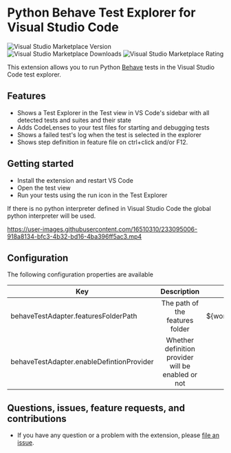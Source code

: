 # Python Behave Test Explorer for Visual Studio Code

![Visual Studio Marketplace Version](https://img.shields.io/visual-studio-marketplace/v/YouneselBarnoussi.vscode-behave-test-adapter)
![Visual Studio Marketplace Downloads](https://img.shields.io/visual-studio-marketplace/d/YouneselBarnoussi.vscode-behave-test-adapter)
![Visual Studio Marketplace Rating](https://img.shields.io/visual-studio-marketplace/r/YouneselBarnoussi.vscode-behave-test-adapter)

This extension allows you to run Python [Behave](https://github.com/behave/behave) tests in the Visual Studio Code test explorer.

## Features

* Shows a Test Explorer in the Test view in VS Code's sidebar with all detected tests and suites and their state
* Adds CodeLenses to your test files for starting and debugging tests
* Shows a failed test's log when the test is selected in the explorer
* Shows step definition in feature file on ctrl+click and/or F12.

## Getting started

* Install the extension and restart VS Code
* Open the test view
* Run your tests using the run icon in the Test Explorer

If there is no python interpreter defined in Visual Studio Code the global python interpreter will be used.


https://user-images.githubusercontent.com/16510310/233095006-918a8134-bfc3-4b32-bd16-4ba396ff5ac3.mp4



## Configuration

The following configuration properties are available

| Key | Description | Default |
| ------------- |:-------------:| -----:|
| behaveTestAdapter.featuresFolderPath | The path of the features folder | ${workspaceFolder}/features
| behaveTestAdapter.enableDefintionProvider | Whether definition provider will be enabled or not | true

## Questions, issues, feature requests, and contributions

* If you have any question or a problem with the extension, please [file an issue](https://github.com/YouneselBarnoussi/vscode-BDD-Python-test-adapter/issues).
